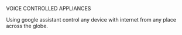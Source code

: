 VOICE CONTROLLED APPLIANCES

Using google assistant control any device with internet from any place across the globe.
